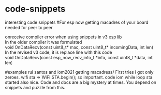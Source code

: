 # code-snippets
interesting code snippets 
#For esp now getting macadres of your board needed for peer to peer <br>

onreceive compiler error when using snippets in v3 esp lib <br>
In the older compiler it was formulated <br>
void OnDataRecv(const uint8_t* mac, const uint8_t* incomingData, int len) <br>
In the revised v3 code, it is replace line with this code <br>
void OnDataRecv(const esp_now_recv_info_t *info, const uint8_t *data, int len) <br>

#examples rui santos and iom2021 getting macadress/
First tries i got only zeroes. 
wifi sta => WiFi.STA.begin(); so important.
code iom while loop sta started also nice.
Code and docs are a big mystery at times. You depend on snippets and puzzle from this.

